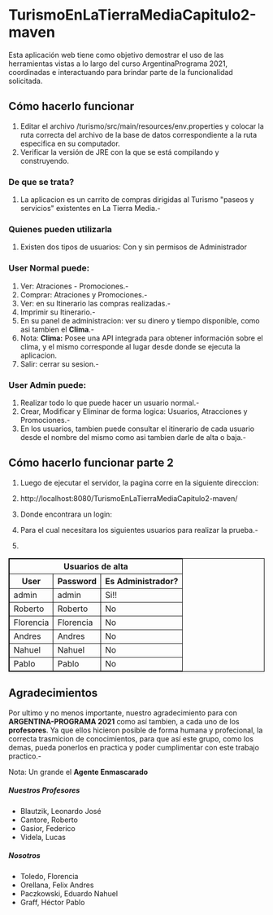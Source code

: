 <h1>TurismoEnLaTierraMediaCapitulo2-maven</h1>


Esta aplicación web tiene como objetivo demostrar el uso de las herramientas vistas a lo largo del curso ArgentinaPrograma 2021, coordinadas e interactuando para brindar parte de la funcionalidad solicitada.

<h2>Cómo hacerlo funcionar</h2>

1. Editar el archivo /turismo/src/main/resources/env.properties y colocar la ruta correcta del archivo de la base de datos correspondiente a la ruta especifica en su computador.
2. Verificar la versión de JRE con la que se está compilando y construyendo.

<h3>De que se trata?</h3>

1. La aplicacion es un carrito de compras dirigidas al Turismo "paseos y servicios" existentes en La Tierra Media.-

<h3>Quienes pueden utilizarla</h3>

1. Existen dos tipos de usuarios: Con y sin permisos de Administrador

<h3><b>User Normal</b> puede:</h3>

1. Ver: Atraciones - Promociones.-
2. Comprar: Atraciones y Promociones.-
4. Ver: en su Itinerario las compras realizadas.-
5. Imprimir su Itinerario.-
6. En su panel de administracion: ver su dinero y tiempo disponible, como asi tambien el <b>Clima</b>.-
7. Nota: <b>Clima:</b> Posee una API integrada para obtener información sobre el clima, y el mismo corresponde al lugar desde donde se ejecuta la aplicacion.
8. Salir: cerrar su sesion.-

<h3><b>User Admin</b> puede:</h3>

1. Realizar todo lo que puede hacer un usuario normal.-
2. Crear, Modificar y Eliminar de forma logica: Usuarios, Atracciones y Promociones.-
3. En los usuarios, tambien puede consultar el itinerario de cada usuario desde el nombre del mismo como asi tambien darle de alta o baja.-

<h2>Cómo hacerlo funcionar parte 2</h2>

1. Luego de ejecutar el servidor, la pagina corre en la siguiente direccion:
2. http://localhost:8080/TurismoEnLaTierraMediaCapitulo2-maven/
3. Donde encontrara un login:
4. Para el cual necesitara los siguientes usuarios para realizar la prueba.-
  
13. 
<table width="100%" border="1" cellpadding="0" cellspacing="0" bordercolor="#000000">

  <tr>
    <th colspan="3" valign="middle" align="center">Usuarios de alta</th>
  </tr>
  
  <tr>
    <th>User</th>
    <th>Password</th>
    <th>Es Administrador?</th>
  </tr>

  <tr>
    <td>admin</td>
    <td>admin</td>
    <td>Si!!</td>
  </tr>
  
  <tr>
    <td>Roberto</td>
    <td>Roberto</td>
    <td>No</td>
  </tr>
  
  <tr>
    <td>Florencia</td>
    <td>Florencia</td>
    <td>No</td>
  </tr>
  
  
  <tr>
    <td>Andres</td>
    <td>Andres</td>
    <td>No</td>
  </tr>
  
  <tr>
    <td>Nahuel</td>
    <td>Nahuel</td>
    <td>No</td>
  </tr>
  
  <tr>
    <td>Pablo</td>
    <td>Pablo</td>
    <td>No</td>
  </tr>
    
</table>

<h2>Agradecimientos</h2>

Por ultimo y no menos importante, nuestro agradecimiento para con <b>ARGENTINA-PROGRAMA 2021</b> como así tambien, a cada uno de los <b>profesores</b>. Ya que ellos hicieron posible de forma humana y profecional, la correcta trasmicion de conocimientos, para que así este grupo, como los demas, pueda ponerlos en practica y poder cumplimentar con este trabajo practico.-

Nota: Un grande el <b>Agente Enmascarado</b>

<div class="col-md-6 mt-md-0 mt-3">
<h5 class="text-uppercase font-weight-bold">Nuestros Profesores</h5>

<ul class="profes">
	<li>Blautzik, Leonardo José</li>
	<li>Cantore, Roberto</li>
	<li>Gasior, Federico</li>
	<li>Videla, Lucas</li>
</ul>

<h5 class="text-uppercase font-weight-bold">Nosotros</h5>
<ul class="alumnos">
	<li>Toledo, Florencia</li>
	<li>Orellana, Felix Andres</li>
	<li>Paczkowski, Eduardo Nahuel</li>
	<li>Graff, Héctor Pablo</li>
</ul>
